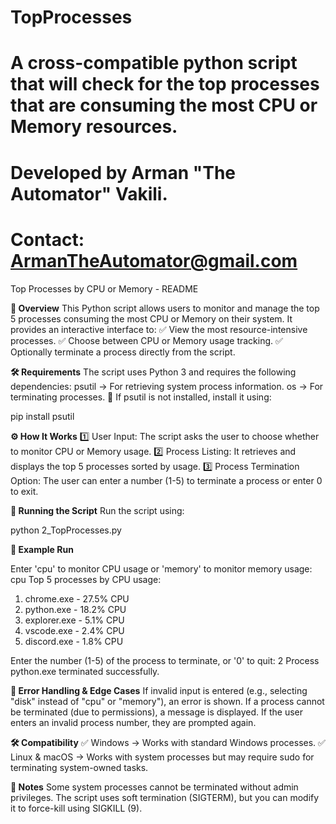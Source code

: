 # TopProcesses
# A cross-compatible python script that will check for the top processes that are consuming the most CPU or Memory resources.
# Developed by Arman "The Automator" Vakili. 
# Contact: ArmanTheAutomator@gmail.com

Top Processes by CPU or Memory - README


**📌 Overview**
This Python script allows users to monitor and manage the top 5 processes consuming the most CPU or Memory on their system. It provides an interactive interface to:
✅ View the most resource-intensive processes.
✅ Choose between CPU or Memory usage tracking.
✅ Optionally terminate a process directly from the script.


**🛠️ Requirements**
The script uses Python 3 and requires the following dependencies:
psutil → For retrieving system process information.
os → For terminating processes.
🔹 If psutil is not installed, install it using:

pip install psutil


**⚙️ How It Works**
1️⃣ User Input: The script asks the user to choose whether to monitor CPU or Memory usage.
2️⃣ Process Listing: It retrieves and displays the top 5 processes sorted by usage.
3️⃣ Process Termination Option: The user can enter a number (1-5) to terminate a process or enter 0 to exit.


**🚀 Running the Script**
Run the script using:

python 2_TopProcesses.py


**📌 Example Run**

Enter 'cpu' to monitor CPU usage or 'memory' to monitor memory usage: cpu
Top 5 processes by CPU usage:
1. chrome.exe - 27.5% CPU
2. python.exe - 18.2% CPU
3. explorer.exe - 5.1% CPU
4. vscode.exe - 2.4% CPU
5. discord.exe - 1.8% CPU

Enter the number (1-5) of the process to terminate, or '0' to quit: 2
Process python.exe terminated successfully.


**🔹 Error Handling & Edge Cases**
If invalid input is entered (e.g., selecting "disk" instead of "cpu" or "memory"), an error is shown.
If a process cannot be terminated (due to permissions), a message is displayed.
If the user enters an invalid process number, they are prompted again.


**🛠️ Compatibility**
✅ Windows → Works with standard Windows processes.
✅ Linux & macOS → Works with system processes but may require sudo for terminating system-owned tasks.


**📌 Notes**
Some system processes cannot be terminated without admin privileges.
The script uses soft termination (SIGTERM), but you can modify it to force-kill using SIGKILL (9).

